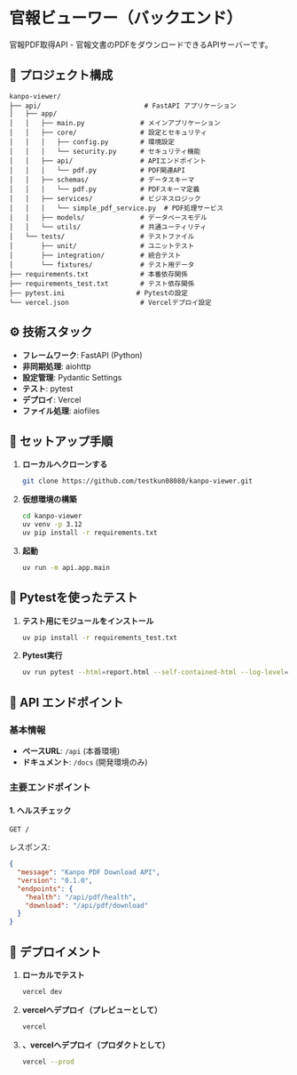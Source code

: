 # 官報ビューワー（バックエンド）

官報PDF取得API - 官報文書のPDFをダウンロードできるAPIサーバーです。

## 📁 プロジェクト構成

```
kanpo-viewer/
├── api/                          # FastAPI アプリケーション
│   ├── app/
│   │   ├── main.py              # メインアプリケーション
│   │   ├── core/                # 設定とセキュリティ
│   │   │   ├── config.py        # 環境設定
│   │   │   └── security.py      # セキュリティ機能
│   │   ├── api/                 # APIエンドポイント
│   │   │   └── pdf.py           # PDF関連API
│   │   ├── schemas/             # データスキーマ
│   │   │   └── pdf.py           # PDFスキーマ定義
│   │   ├── services/            # ビジネスロジック
│   │   │   └── simple_pdf_service.py  # PDF処理サービス
│   │   ├── models/              # データベースモデル
│   │   └── utils/               # 共通ユーティリティ
│   └── tests/                   # テストファイル
│       ├── unit/                # ユニットテスト
│       ├── integration/         # 統合テスト
│       └── fixtures/            # テスト用データ
├── requirements.txt             # 本番依存関係
├── requirements_test.txt        # テスト依存関係
├── pytest.ini                  # Pytestの設定
└── vercel.json                  # Vercelデプロイ設定
```

## ⚙️ 技術スタック

- **フレームワーク**: FastAPI (Python)
- **非同期処理**: aiohttp
- **設定管理**: Pydantic Settings
- **テスト**: pytest
- **デプロイ**: Vercel
- **ファイル処理**: aiofiles

## 🚀 セットアップ手順

1. **ローカルへクローンする**
    ```bash
    git clone https://github.com/testkun08080/kanpo-viewer.git
   ```

2. **仮想環境の構築**
    ```bash
    cd kanpo-viewer
    uv venv -p 3.12
    uv pip install -r requirements.txt
   ```
   
3. **起動**
    ```bash
    uv run -m api.app.main
   ```

## 🧪 Pytestを使ったテスト

1. **テスト用にモジュールをインストール**
    ```bash
    uv pip install -r requirements_test.txt
   ```
1. **Pytest実行**
    ```bash
    uv run pytest --html=report.html --self-contained-html --log-level=INFO
   ```


## 📡 API エンドポイント

### 基本情報
- **ベースURL**: `/api` (本番環境)
- **ドキュメント**: `/docs` (開発環境のみ)

### 主要エンドポイント

#### 1. ヘルスチェック
```http
GET /
```
レスポンス:
```json
{
  "message": "Kanpo PDF Download API",
  "version": "0.1.0",
  "endpoints": {
    "health": "/api/pdf/health",
    "download": "/api/pdf/download"
  }
}
```

## 🚀 デプロイメント

1. **ローカルでテスト**
    ```bash
    vercel dev
   ```

2. **vercelへデプロイ（プレビューとして）**
    ```bash
    vercel
   ```

3. **、vercelへデプロイ（プロダクトとして）**
    ```bash
    vercel --prod
   ```
